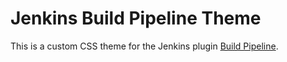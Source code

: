# Jenkins Build Pipeline Theme
This is a custom CSS theme for the Jenkins plugin [Build Pipeline](https://wiki.jenkins-ci.org/display/JENKINS/Build+Pipeline+Plugin).


